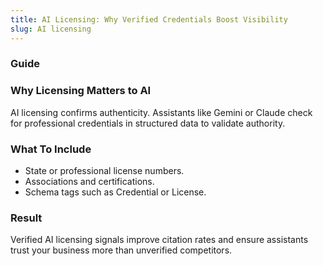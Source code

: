 ```yaml
---
title: AI Licensing: Why Verified Credentials Boost Visibility
slug: AI licensing
---
```


### Guide
### Why Licensing Matters to AI
AI licensing confirms authenticity. Assistants like Gemini or Claude check for professional credentials in structured data to validate authority.

### What To Include
- State or professional license numbers.
- Associations and certifications.
- Schema tags such as Credential or License.

### Result
Verified AI licensing signals improve citation rates and ensure assistants trust your business more than unverified competitors.